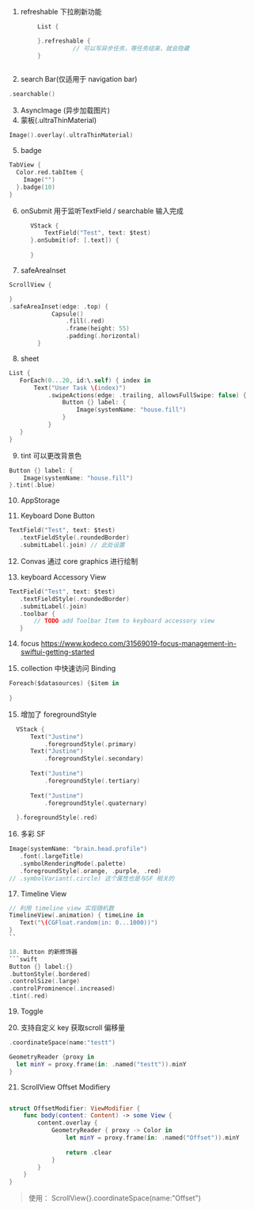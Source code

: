 
1. refreshable 下拉刷新功能 
```swift 
        List {

        }.refreshable {
                  // 可以写异步任务，等任务结束，就会隐藏
        }
      
```

2. search Bar(仅适用于 navigation bar)
```swift 
.searchable()


```

3. AsyncImage (异步加载图片)
4. 蒙板(.ultraThinMaterial) 
```swift 
Image().overlay(.ultraThinMaterial)

```
5. badge 
```swift 
TabView {
  Color.red.tabItem {
    Image("")
  }.badge(10)
}


```

6. onSubmit 
   用于监听TextField / searchable 输入完成
  ```swift 
        VStack {
            TextField("Test", text: $test)
        }.onSubmit(of: [.text]) {
            
        }

  ```
  
7. safeAreaInset 
```swift 
ScrollView {

}
.safeAreaInset(edge: .top) {
            Capsule()
                .fill(.red)
                .frame(height: 55)
                .padding(.horizontal)
        }

```
 

8. sheet 
```swift 
List {
   ForEach(0...20, id:\.self) { index in
       Text("User Task \(index)")
           .swipeActions(edge: .trailing, allowsFullSwipe: false) {
               Button {} label: {
                   Image(systemName: "house.fill")
               }
           }
   }
}
```

9. tint 可以更改背景色
```swift 
Button {} label: {
    Image(systemName: "house.fill")
}.tint(.blue)


```

10. AppStorage 


11. Keyboard Done Button 
```swift 
TextField("Test", text: $test)
   .textFieldStyle(.roundedBorder)
   .submitLabel(.join) // 此处设置

``` 


12. Convas 
通过 core graphics 进行绘制 

13. keyboard Accessory View 
```swift 
TextField("Test", text: $test)
   .textFieldStyle(.roundedBorder)
   .submitLabel(.join)
   .toolbar {
       // TODO add Toolbar Item to keyboard accessory view
   }

```

14. focus 
https://www.kodeco.com/31569019-focus-management-in-swiftui-getting-started

15. collection 中快速访问 Binding 
```swift 
Foreach($datasources) {$item in 
  
}
```


15. 增加了 foregroundStyle 
```swift 
  VStack {
      Text("Justine")
          .foregroundStyle(.primary)
      Text("Justine")
          .foregroundStyle(.secondary)
      
      Text("Justine")
          .foregroundStyle(.tertiary)
      
      Text("Justine")
          .foregroundStyle(.quaternary)
      
  }.foregroundStyle(.red)
```

16. 多彩 SF 
```swift 
Image(systemName: "brain.head.profile")
   .font(.largeTitle)
   .symbolRenderingMode(.palette)
   .foregroundStyle(.orange, .purple, .red)
// .symbolVariant(.circle) 这个属性也是与SF 相关的

```


17. Timeline View 
```swift 
// 利用 timeline view 实现随机数
TimelineView(.animation) { timeLine in
   Text("\(CGFloat.random(in: 0...1000))")
}
``

18. Button 的新修饰器
```swift 
Button {} label:{} 
.buttonStyle(.bordered) 
.controlSize(.large)
.controlProminence(.increased)
.tint(.red)
```

19. Toggle 

20. 支持自定义 key  获取scroll 偏移量
```swift 
.coordinateSpace(name:"testt")

GeometryReader {proxy in 
  let minY = proxy.frame(in: .named("testt")).minY
}
```

21. ScrollView Offset Modifiery
```swift 

struct OffsetModifier: ViewModifier {
    func body(content: Content) -> some View {
        content.overlay {
            GeometryReader { proxy -> Color in
                let minY = proxy.frame(in: .named("Offset")).minY
                
                return .clear
            }
        }
    }
}

```
> 使用： ScrollView{}.coordinateSpace(name:"Offset")
